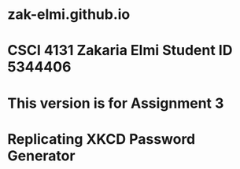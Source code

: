 # zak-elmi.github.io
# CSCI 4131 Zakaria Elmi Student ID 5344406
# This version is for Assignment 3
# Replicating XKCD Password Generator
